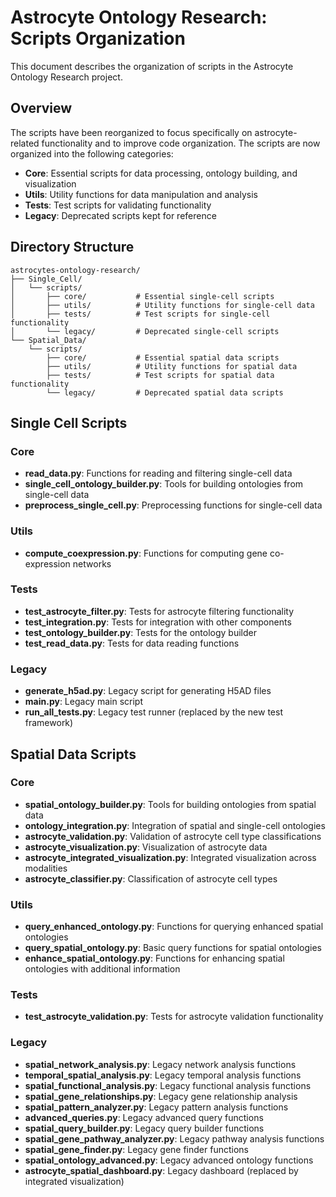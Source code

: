 # Astrocyte Ontology Research: Scripts Organization

This document describes the organization of scripts in the Astrocyte Ontology Research project.

## Overview

The scripts have been reorganized to focus specifically on astrocyte-related functionality and to improve code organization. The scripts are now organized into the following categories:

- **Core**: Essential scripts for data processing, ontology building, and visualization
- **Utils**: Utility functions for data manipulation and analysis
- **Tests**: Test scripts for validating functionality
- **Legacy**: Deprecated scripts kept for reference

## Directory Structure

```
astrocytes-ontology-research/
├── Single_Cell/
│   └── scripts/
│       ├── core/           # Essential single-cell scripts
│       ├── utils/          # Utility functions for single-cell data
│       ├── tests/          # Test scripts for single-cell functionality
│       └── legacy/         # Deprecated single-cell scripts
└── Spatial_Data/
    └── scripts/
        ├── core/           # Essential spatial data scripts
        ├── utils/          # Utility functions for spatial data
        ├── tests/          # Test scripts for spatial data functionality
        └── legacy/         # Deprecated spatial data scripts
```

## Single Cell Scripts

### Core

- **read_data.py**: Functions for reading and filtering single-cell data
- **single_cell_ontology_builder.py**: Tools for building ontologies from single-cell data
- **preprocess_single_cell.py**: Preprocessing functions for single-cell data

### Utils

- **compute_coexpression.py**: Functions for computing gene co-expression networks

### Tests

- **test_astrocyte_filter.py**: Tests for astrocyte filtering functionality
- **test_integration.py**: Tests for integration with other components
- **test_ontology_builder.py**: Tests for the ontology builder
- **test_read_data.py**: Tests for data reading functions

### Legacy

- **generate_h5ad.py**: Legacy script for generating H5AD files
- **main.py**: Legacy main script
- **run_all_tests.py**: Legacy test runner (replaced by the new test framework)

## Spatial Data Scripts

### Core

- **spatial_ontology_builder.py**: Tools for building ontologies from spatial data
- **ontology_integration.py**: Integration of spatial and single-cell ontologies
- **astrocyte_validation.py**: Validation of astrocyte cell type classifications
- **astrocyte_visualization.py**: Visualization of astrocyte data
- **astrocyte_integrated_visualization.py**: Integrated visualization across modalities
- **astrocyte_classifier.py**: Classification of astrocyte cell types

### Utils

- **query_enhanced_ontology.py**: Functions for querying enhanced spatial ontologies
- **query_spatial_ontology.py**: Basic query functions for spatial ontologies
- **enhance_spatial_ontology.py**: Functions for enhancing spatial ontologies with additional information

### Tests

- **test_astrocyte_validation.py**: Tests for astrocyte validation functionality

### Legacy

- **spatial_network_analysis.py**: Legacy network analysis functions
- **temporal_spatial_analysis.py**: Legacy temporal analysis functions
- **spatial_functional_analysis.py**: Legacy functional analysis functions
- **spatial_gene_relationships.py**: Legacy gene relationship analysis
- **spatial_pattern_analyzer.py**: Legacy pattern analysis functions
- **advanced_queries.py**: Legacy advanced query functions
- **spatial_query_builder.py**: Legacy query builder functions
- **spatial_gene_pathway_analyzer.py**: Legacy pathway analysis functions
- **spatial_gene_finder.py**: Legacy gene finder functions
- **spatial_ontology_advanced.py**: Legacy advanced ontology functions
- **astrocyte_spatial_dashboard.py**: Legacy dashboard (replaced by integrated visualization)

